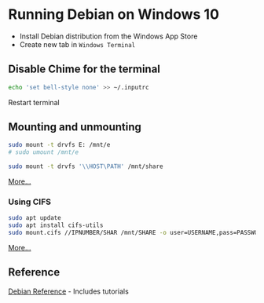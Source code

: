 # Running Debian on Windows 10

- Install Debian distribution from the Windows App Store
- Create new tab in `Windows Terminal`

## Disable Chime for the terminal
```bash
echo 'set bell-style none' >> ~/.inputrc
```
Restart terminal

## Mounting and unmounting 

```bash
sudo mount -t drvfs E: /mnt/e
# sudo umount /mnt/e

sudo mount -t drvfs '\\HOST\PATH' /mnt/share
```
[More...](https://wiki.usask.ca/display/MESH/How+to+mount+and+unmount+Windows+drive+letters+and+network+locations+in+WSL
)
### Using CIFS

```bash
sudo apt update
sudo apt install cifs-utils
sudo mount.cifs //IPNUMBER/SHAR /mnt/SHARE -o user=USERNAME,pass=PASSWORD # Replace uppercase values
```

[More...](https://markontech.com/linux/mount-a-network-shared-drive-on-linux/)

## Reference

[Debian Reference](https://www.debian.org/doc/manuals/debian-reference/) - Includes tutorials